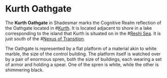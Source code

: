 # Kurth Oathgate
The **Kurth Oathgate** in Shadesmar marks the Cognitive Realm reflection of the Oathgate located in #[Kurth](locations/kurth). It is located adjacent to shore in a lake corresponding to the island that Kurth is situated on in the #[Reshi Sea](locations/reshi-sea). It is just south of the #[Nexus of Transition](locations/nexus-of-transition).

The Oathgate is represented by a flat platform of a material akin to white marble, the size of the control building. The platform itself is watched over by a pair of enormous spren, both the size of buildings, each wearing a set of armor and holding a spear. One of the spren is white, while the other is shimmering black. 